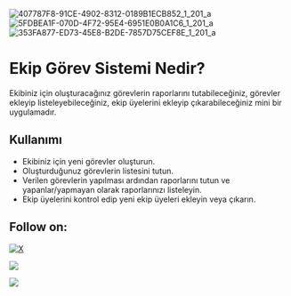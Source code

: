 ![407787F8-91CE-4902-8312-0189B1ECB852_1_201_a](https://github.com/404Qea/gorev-sistemi-mission-system/assets/145233685/9b301b95-ce5c-4769-9ca0-ad940c58060f)
![5FDBEA1F-070D-4F72-95E4-6951E0B0A1C6_1_201_a](https://github.com/404Qea/gorev-sistemi-mission-system/assets/145233685/40f9bc59-ab42-4a51-9c08-a521fcd8b594)
![353FA877-ED73-45E8-B2DE-7857D75CEF8E_1_201_a](https://github.com/404Qea/gorev-sistemi-mission-system/assets/145233685/915a7d0f-b1be-463b-b9db-32d44b199171)

# Ekip Görev Sistemi Nedir?
Ekibiniz için oluşturacağınız görevlerin raporlarını tutabileceğiniz, görevler ekleyip listeleyebileceğiniz, ekip üyelerini ekleyip çıkarabileceğiniz mini bir uygulamadır.

## Kullanımı

- Ekibiniz için yeni görevler oluşturun.
- Oluşturduğunuz görevlerin listesini tutun.
- Verilen görevlerin yapılması ardından raporlarını tutun ve yapanlar/yapmayan olarak raporlarınızı listeleyin.
- Ekip üyelerini kontrol edip yeni ekip üyeleri ekleyin veya çıkarın.

## Follow on:
[![X](https://img.shields.io/badge/X-black.svg?logo=X&logoColor=white)](https://x.com/404Qea)
<p align="left">
<a href="https://github.com/404Qea"><img src="https://img.shields.io/badge/GitHub-Follow%20on%20GitHub-inactive.svg?logo=github"></a>

<a href="https://t.me/Qea404"><img src="https://img.shields.io/badge/Telegram-Contact%20Telegram%20Profile-blue.svg?logo=telegram"></a>
</p><p align="left"> 
